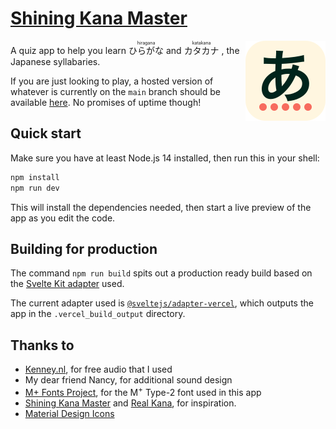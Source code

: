# [Shining Kana Master](https://japanese-quiz-xi.vercel.app//)

<img src="assets/logo.svg" 
  width="128" 
  height="128" 
  align="right" 
  alt="Shining Kana Master logo" />

A quiz app to help you learn
<ruby>
ひらがな<rp>(</rp><rt>hiragana</rt><rp>)</rp>
</ruby>
and
<ruby>
カタカナ<rp>(</rp><rt>katakana</rt><rp>)</rp>
</ruby>, the Japanese syllabaries.

If you are just looking to play, a hosted version of whatever is currently on the `main` branch should be available [here](https://japanese-quiz-xi.vercel.app//). No promises of uptime though!

## Quick start

Make sure you have at least Node.js 14 installed, then run this in your shell:

```bash
npm install
npm run dev
```

This will install the dependencies needed, then start a live preview of the app as you edit the code.

## Building for production

The command `npm run build` spits out a production ready build based on the [Svelte Kit adapter](https://kit.svelte.dev/docs#adapters) used.

The current adapter used is [`@sveltejs/adapter-vercel`](https://github.com/sveltejs/kit/tree/master/packages/adapter-vercel), which outputs the app in the `.vercel_build_output` directory.

## Thanks to

- [Kenney.nl](https://www.kenney.nl/), for free audio that I used
- My dear friend Nancy, for additional sound design
- [M+ Fonts Project](https://mplus-fonts.osdn.jp/), for the M<sup>+</sup> Type-2 font used in this app
- [Shining Kana Master](https://lab.fleon.org/type-kana/) and [Real Kana](https://realkana.com/), for inspiration.
- [Material Design Icons](https://github.com/Templarian/MaterialDesign)
